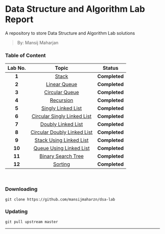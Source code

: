 # Data Structure and Algorithm Lab Report
A repository to store Data Structure and Algorithm Lab solutions
> By: Mansij Maharjan


### Table of Content
|  **Lab No.** |           **Topic**           |   **Status**  |
|:------------:|:-----------------------------:|:-------------:|
|   **1**      | [Stack]                       | **Completed** |
|   **2**      | [Linear Queue]                | **Completed** |
|   **3**      | [Circular Queue]              | **Completed** |
|   **4**      | [Recursion]                   | **Completed** |
|   **5**      | [Singly Linked List]          | **Completed** |
|   **6**      | [Circular Singly Linked List] | **Completed** |
|   **7**      | [Doubly Linked List]          | **Completed** |
|   **8**      | [Circular Doubly Linked List] | **Completed** |
|   **9**      | [Stack Using Linked List]     | **Completed** |
|   **10**     | [Queue Using Linked List]     | **Completed** |
|   **11**     | [Binary Search Tree]          | **Completed** |
|   **12**     | [Sorting]                     | **Completed** |

<br />

### Downloading
```
git clone https://github.com/mansijmaharzn/dsa-lab
```

### Updating
```
git pull upstream master
```

---
[Stack]: https://github.com/mansijmaharzn/dsa-lab/tree/master/lab-1
[Linear Queue]: https://github.com/mansijmaharzn/dsa-lab/tree/master/lab-2
[Circular Queue]: https://github.com/mansijmaharzn/dsa-lab/tree/master/lab-3
[Recursion]: https://github.com/mansijmaharzn/dsa-lab/tree/master/lab-4
[Singly Linked List]: https://github.com/mansijmaharzn/dsa-lab/tree/master/lab-5
[Circular Singly Linked List]: https://github.com/mansijmaharzn/dsa-lab/tree/master/lab-6
[Doubly Linked List]: https://github.com/mansijmaharzn/dsa-lab/tree/master/lab-7
[Circular Doubly Linked List]: https://github.com/mansijmaharzn/dsa-lab/tree/master/lab-8
[Stack Using Linked List]: https://github.com/mansijmaharzn/dsa-lab/tree/master/lab-9
[Queue Using Linked List]: https://github.com/mansijmaharzn/dsa-lab/tree/master/lab-10
[Binary Search Tree]: https://github.com/mansijmaharzn/dsa-lab/tree/master/lab-11
[Sorting]: https://github.com/mansijmaharzn/dsa-lab/tree/master/lab-12